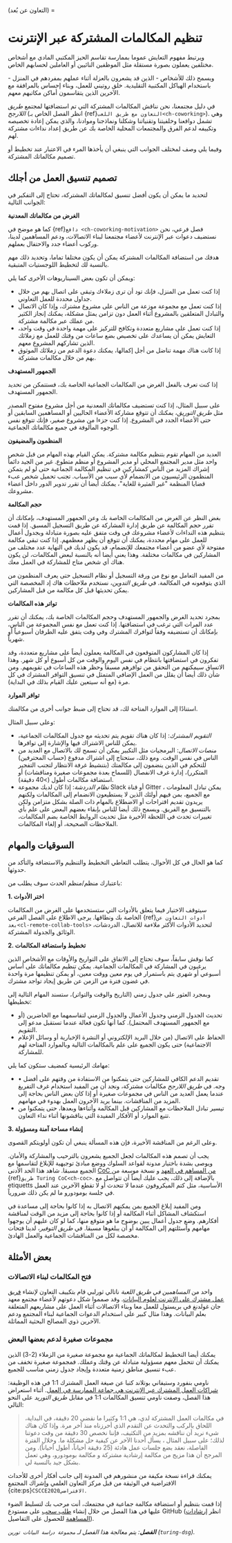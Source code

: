 (التعاون عن بُعد) =
# تنظيم المكالمات المشتركة عبر الإنترنت

ويرتبط مفهوم التعايش عموما بممارسة تقاسم الحيز المكتبي المادي مع أشخاص مختلفين يعملون بصورة مستقلة مثل الموظفين النائيين أو العاملين لحسابهم الخاص.

ويسمح ذلك للأشخاص - الذين قد يشعرون بالعزلة أثناء عملهم بمفردهم في المنزل - باستخدام الهياكل المكتبية التقليدية. خلق روتيني للعمل، وبناء إحساس بالمرافقة مع الآخرين الذين يتقاسمون أماكن مكاتبهم معهم.

في دليل مجتمعنا، نحن نناقش المكالمات المشتركة التي تم استضافتها لمجتمع _طريق اللارجح_ (انظر الفصل الخاص بـ {ref}`التعاون مع طريق اللعب<ch-coworking>`). وهي تشمل دوافعنا وخلفيتنا وتقنياتنا وشكلنا ونماذجنا وموادنا، والذي يمكن إعادة تخصيصه وتكييفه لدعم الفرق والمجتمعات المحلية الخاصة بك عن طريق إعداد نداءات مشتركة لهم.

وفيما يلي وصف لمختلف الجوانب التي ينبغي أن يأخذها المرء في الاعتبار عند تخطيط أو تصميم مكالماتك المشتركة.

## تصميم تنسيق العمل من أجلك

لتحديد ما يمكن أن يكون أفضل تنسيق لمكالماتك المشتركة، تحتاج إلى التفكير في الجوانب التالية:

**الغرض من مكالماتك المعدنية**

كما هو موضح في {ref}`دافع <ch-coworking-motivation>` فصل فرعي، نحن نستضيف دعوات عبر الإنترنت لأعضاء مجتمعنا لبناء الاتصالات، ودعم المساهمين لدينا، وركوب أعضاء جدد والاحتفال بعملهم.

هدفك من استضافة المكالمات المشتركة يمكن أن يكون مختلفا تماما، وتحديد ذلك مهم بالنسبة لك لتخطيط اللوجستيات المتبقية.

ويمكن أن تكون بعض السيناريوهات الأخرى كما يلي:
  - إذا كنت تعمل من المنزل، فإنك تود أن ترى زملاءك وتبقى على اتصال بهم من خلال جداول محددة للعمل التعاوني.
  - إذا كنت تعمل مع مجموعة موزعة من الناس على مشروع مشترك، وإذا كان الاتصال والتبادل المتعلقين بالمشروع أثناء العمل دون تزامن يمثل مشكلة، يمكنك إنجاز الكثير من عملك عبر مكالمة مشتركة.
  - إذا كنت تعمل على مشاريع متعددة وتكافح للتركيز على مهمة واحدة في وقت واحد، التعايش يمكن أن يساعدك على تخصيص بضع ساعات من وقتك للعمل مع زملائك الذين تشاركهم المشروع معهم.
  - إذا كانت هناك مهمة تناضل من أجل إكمالها، يمكنك دعوة الدعم من زملائك الموثوق بهم من خلال مكالمات مشتركة.

**الجمهور المستهدف**

إذا كنت تعرف بالفعل الغرض من المكالمات الجماعية الخاصة بك، فستتمكن من تحديد الجمهور المستهدف.

على سبيل المثال، إذا كنت تستضيف مكالماتك المعدنية من أجل مشروع مفتوح المصدر مثل _طريق التوريق_، يمكنك أن تتوقع مشاركة الأعضاء الحاليين أو المساهمين السابقين أو حتى الأعضاء الجدد في المشروع. إذا كنت جزءا من مشروع صغير، فإنك تتوقع نفس الوجوه المألوفة في جميع مكالماتك الجماعية.

**المنظمون والمضيفون**

العديد من المهام تقوم بتنظيم مكالمة مشتركة. يمكن القيام بهذه المهام من قبل شخص واحد مثل مدير المجتمع المحلي أو مدير المشروع أو منظم متطوع. غير من الجيد دائماً إشراك المزيد من الناس كمشاركين في تنظيم المكالمة الجماعية حتى لو لم يتمكن المنظمون الرئيسيون من الانضمام لأي سبب من الأسباب. تجنب تحميل شخص عبء قضايا المنظمة "غير المثيرة للغاية"، يمكنك أيضا أن تقرر تدوير الدور داخل أعضاء مشروعك.

**حجم المكالمة**

بغض النظر عن الغرض من المكالمات الخاصة بك وعن الجمهور المستهدف، بإمكانك أن تقرر حجم المكالمة عن طريق إدارة المشاركة عن طريق التسجيل المسبق. إذا قمت بتنظيم هذه النداءات لأعضاء مشروعك في وقت متفق عليه بصورة متبادلة وبجدول أعمال للعمل على مهام محددة، يمكنك أن تتوقع أن يظهر معظمهم. إذا كنت تبقي مكالمة مفتوحة لأي عضو من أعضاء مجتمعك للإنضمام، قد يكون لديك في النهاية عدد مختلف من المشاركين في مكالمات مختلفة. وهذا يعني أيضا أنه بالنسبة لبعض المكالمات، لن يكون هناك أي شخص متاح للمشاركة في العمل معك.

من المفيد التعامل مع نوع من ورقة التسجيل أو نظام التسجيل حتى يعرف المنظمون من الذي يتوقعونه في المكالمة. في _طريق التدوين_، نستخدم ملاحظات هاك إد المخصصة التي يمكن تحديثها قبل كل مكالمة من قبل المشاركين.

**تواتر هذه المكالمات**

بمجرد تحديد الغرض والجمهور المستهدف وحجم المكالمات الخاصة بك، يمكنك أن تقرر عدد المرات التي ترغب في استضافتها. إذا كنت تعمل مع نفس المجموعة من الناس، بإمكانك أن تستضيفه وفقاً لتوافرك المشترك وفي وقت يتفق عليه الطرفان أسبوعياً أو شهرياً.

إذا كان المشاركون المتوقعون في المكالمة يعملون أيضاً على مشاريع متعددة، وقد تفكرون في استضافتها بانتظام في نفس اليوم والوقت من كل أسبوع أو كل شهر. وهذا الاتساق سيمكنهم من التحقق من توافرهم مسبقاً وحظر هذه الساعات في تقويمهم. ومن شأن ذلك أيضا أن يقلل من العمل الإضافي المتمثل في تنسيق التوافر المشترك في كل مرة (مع أنه سيتعين عليك القيام بذلك في البداية).

**توافر الموارد**

استنادًا إلى الموارد المتاحة لك، قد تحتاج إلى ضبط جوانب أخرى من مكالمتك.

وعلى سبيل المثال:
- *التقويم المشترك*: إذا كان هناك تقويم يتم تحديثه مع جدول المكالمات الجماعية، يمكن للناس الاشتراك فيها والإشارة إلى توافرها.
- *منصات الاتصال*: البرمجيات مثل التكبير يمكن أن تسمح لك بالاتصال مع العديد من الناس في نفس الوقت. ومع ذلك، ستحتاج إلى اشتراك مدفوع (حساب المحترفين) للتحكم في الذين ينضمون إلى مكالمتك (بتنشيط غرفة الانتظار لتجنب التفجير المتكرر)، إدارة غرف الانفصال (للسماح بعدة مجموعات صغيرة ومناقشات) أو استضافة مكالمات أطول (>40 دقيقة).
- *نظام الدردشة*: إذا كان لديك مجموعة Slack أو قناة Gitter ، يمكن تبادل المعلومات مع الجميع، بمن فيهم أولئك الذين لا يستطيعون الانضمام إلى المكالمات ولكنهم يريدون تقديم اقتراحات أو الاضطلاع بالمهام ذات الصلة بشكل متزامن ولكن بالتنسيق مع الفريق. ويسمح ذلك أيضا للناس بإبقاء بعضهم البعض على علم بأي تغييرات تحدث في اللحظة الأخيرة مثل تحديث الروابط الخاصة بضم المكالمات، الملاحظات الصحيحة، أو إلغاء المكالمات.

## السوقيات والمهام

كما هو الحال في كل الأحوال، يتطلب التعاطي التخطيط والتنظيم والاستضافة والتأكد من حدوثها.

باعتبارك منظم/منظم الحدث سوف يطلب من:

**1. اختر الأدوات**

سيتوقف الاختيار فيما يتعلق بالأدوات التي ستستخدمها على الغرض من المكالمات الخاصة بك ونطاقها. يرجى الاطلاع على الفصل الفرعي {ref}`أدوات التعاون عن بعد<cl-remote-collab-tools>` لتحديد الأدوات الأكثر ملاءمة للاتصال، الدردشات، الوثائق والجدولة المشتركة.

**2. تخطيط واستضافة المكالمات**

كما نوقش سابقاً، سوف تحتاج إلى الاتفاق على التواريخ والأوقات مع الأشخاص الذين يرغبون في المشاركة في المكالمات الجماعية. يمكن تنظيم مكالماتك على أساس أسبوعي أو شهري يتم باستمرار في يوم معين ووقت معين، أو يمكن تنظيمها مرة واحدة في غضون فترة من الزمن عن طريق إيجاد تواجد مشترك.

وبمجرد العثور على جدول زمني (التاريخ والوقت والتواتر)، ستسند المهام التالية إلى تخطيطها:
- تحديث الجدول الزمني وجدول الأعمال والجدول الزمني لتقاسمهما مع الحاضرين (أو مع الجمهور المستهدف المحتمل). كما أنها تكون فعالة عندما تستقبل مدعو إلى التقويم.
- الحفاظ على الاتصال (من خلال البريد الإلكتروني أو النشرة الإخبارية أو وسائل الإعلام الاجتماعية) حتى يكون الجميع على علم بالمكالمات التالية وبالموارد المتاحة لهم للمشاركة.

مهامك الرئيسية كمضيف ستكون كما يلي:
- • تقديم الدعم الكافي للمشاركين حتى يتمكنوا من الاستفادة من وقتهم على أفضل وجه. في _طريق اللارجح_ مكالمات مشتركة، ونجد أن من المفيد استخدام غرف التفريغ عندما يعمل العديد من الناس في مجموعات صغيرة أو إذا كان بعض الناس بحاجة إلى المزيد من المناقشات. بينما يريد الآخرون العمل بهدوء في مهامهم.
- تيسير تبادل الملاحظات مع المشاركين قبل المكالمة وأثناءها وبعدها، حتى يتمكنوا من تتبع الموارد أو الأفكار المفيدة التي يناقشونها أثناء نداء التعاون.

**3. إنشاء مساحة آمنة ومسؤولة**

وعلى الرغم من المناقشة الأخيرة، فإن هذه المسألة ينبغي أن تكون أولويتكم القصوى.

يجب أن تصمم هذه المكالمات لجعل الجميع يشعرون بالترحيب والمشاركة والأمان. ويوصى بشدة باختيار مدونة لقواعد السلوك ووضع مبادئ توجيهية للإبلاغ لتقاسمها مع الجميع مسبقا. شاهد هذا الحد الأدنى [CoC من المساهم في العهد](https://www.contributor-covenant.org/) و نسخة موسعة من {ref}`طريق Turing CoC<ch-coc>`. بالإضافة إلى ذلك، يجب عليك أيضاً أن تتواصل مع etiquetts الأساسية، مثل كتم الميكروفون عندما لا تتحدث أو لا تقطع الآخرين عند العمل في جلسة بومودورو ما لم يكن ذلك ضرورياً.

ومن المفيد إبلاغ الجميع بمن يمكنهم الاتصال به إذا كانوا بحاجة إلى مساعدة في استكشاف المشاكل أثناء المكالمة أو إذا كانوا بحاجة إلى مزيد من الوقت لمناقشة أفكارهم. وضع جدول أعمال يبين بوضوح ما هو متوقع منها، كما لو كان عليهم أن يوجهوا مهامهم وأسئلتهم إلى المكالمة أو أن يبلغوها مسبقا. في _طريق التوفير_، لدينا فتحات مخصصة لكل من المناقشات الجماعية والعمل الهادئ.

## بعض الأمثلة

### فتح المكالمات لبناء الاتصالات

واحد من _المساهمين في طريق اللعبة_ ناتالي ثورلبي قام بتكييف التعاون لإنشاء [فريق عمل مشترك على الإنترنت لعلوم البيانات](http://bristol.ac.uk/golding/ask-jgi/data-science-online-co-working-group/). وقد صمموا شكل دعوتهم لأعضاء مجتمع معهد جان غولدنغ في بريستول للعمل معا وبناء الاتصالات أثناء العمل على مشاريعهم المتعلقة بعلم البيانات. وهذا مثال كبير على استخدام الدعوات الجماعية لبناء المجتمع ودعم الآخرين ذوي المصالح البحثية المماثلة.

### مجموعات صغيرة لدعم بعضها البعض

يمكنك أيضا التخطيط لمكالماتك الجماعية مع مجموعة صغيرة من الزملاء (2-3) الذين يمكنك أن تتحمل معهم مسؤولية متبادلة عن وقتك وعملك. فمجموعة صغيرة تخفف من عبء تنسيق مناطق زمنية متعددة وإيجاد جدول زمني مناسب للجميع.

ناومي بنفورد وستيفاني بوتلاند كتبا عن صيغة العمل المشترك 1:1 في هذه الوظيفة: [شراكات العمل المشترك عبر الإنترنت هي جماعة الممارسة في العمل](https://www.cscce.org/2020/02/04/online-co-working-partnerships-are-community-of-practice-in-action/#more-3009). أثناء استعراض هذا الفصل، وصفت ناومي تنسيق المكالمات 1:1 في مقابل _طريق التوريد_ على النحو التالي:

> في مكالمات العمل المشتركة لدي، هي 1:1 وكثيرا ما نقضي 20 دقيقة، في البداية، اللحاق بالركب والتحدث عن التقدم الذي أحرزناه منذ آخر مرة. وإذا كان هناك شيء نريد أن نناقشه بمزيد من التكثيف، فإننا نخصص 30 دقيقة من وقت دعوتنا لذلك؛ على سبيل المثال ، يسأل أحدنا الآخر عن كيفية حل مشكلة ما. وخلال الفترة الفاصلة، نعقد بضع جلسات عمل هادئة (25 دقيقة أحياناً، أطول أحياناً). ومن المرجح أن هذا مزيج من مكالمة إرشادية مشتركة و مكالمة بومودورو، وهي تعمل بشكل جيد بالنسبة لي.

يمكنك قراءة نسخة مكيفة من منشورهم في المدونة إلى جانب أفكار أخرى للأحداث الافتراضية في الوثيقة من قبل مركز التعاون العلمي وإشراك المجتمع {cite:ps}`CSCCE2020الافتراضي`.

إذا قمت بتنظيم أو استضافة مكالمة جماعية في مجتمعك، أنت مرحب بك لتسليط الضوء عليها في هذا الفصل من خلال إنشاء [طلب سحب](https://github.com/alan-turing-institute/the-turing-way/pulls) على مستودع GitHub (انظر [إرشادات المساهمة](https://github.com/alan-turing-institute/the-turing-way/blob/main/CONTRIBUTING.md) للحصول على التفاصيل).

***الفصل**: يتم معالجة هذا الفصل لـ `مجموعة دراسة البيانات تورين` (`turing-dsg`).*
